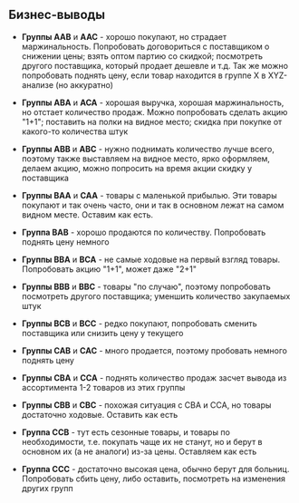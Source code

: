 ## Бизнес-выводы

- **Группы ААВ** и **ААС** - хорошо покупают, но страдает маржинальность. Попробовать договориться с поставщиком о снижении цены; взять оптом партию со скидкой; посмотреть другого поставщика, который продает дешевле и т.д. Так же можно попробовать поднять цену, если товар находится в группе X в XYZ-анализе (но аккуратно)

- **Группы АВА** и **ACA** - хорошая выручка, хорошая маржинальность, но отстает количество продаж. Можно попробовать сделать акцию "1+1"; поставить на полки на видное место; скидка при покупке от какого-то количества штук

- **Группы ABB** и **ABC** - нужно поднимать количество лучше всего, поэтому также выставляем на видное место, ярко оформляем, делаем акцию, можно попросить на время акции скидку у поставщика

- **Группы ВАА** и **CAA** - товары с маленькой прибылью. Эти товары покупают и так очень часто, они и так в основном лежат на самом видном месте. Оставим как есть.

- **Группа BAB** - хорошо продаются по количеству. Попробовать поднять цену немного

- **Группы BBA** и **BCA** - не самые ходовые на первый взгляд товары. Попробовать акцию "1+1", может даже "2+1"

- **Группы BBB** и **BBC** - товары "по случаю", поэтому попробовать посмотреть другого поставщика; уменшить количество закупаемых штук

- **Группы BCB** и **BCC** - редко покупают, попробовать сменить поставщика или снизить цену у текущего

- **Группы CAB** и **CAC** - много продается, поэтому пробовать немного поднять цену

- **Группы CBA** и **CCA** - поднять количество продаж засчет вывода из ассортимента 1-2 товаров из этих группы

- **Группы CBB** и **CBC** - похожая ситуация с CBA и CCA, но товары достаточно ходовые. Оставить как есть

- **Группа CCB** - тут есть сезонные товары, и товары по необходимости, т.е. покупать чаще их не станут, но и берут в основном их (а не аналоги) из-за цены. Оставляем как есть

- **Группа ССС** - достаточно высокая цена, обычно берут для больниц. Попробовать сбить цену, либо оставить, посмотреть на изменения других групп
